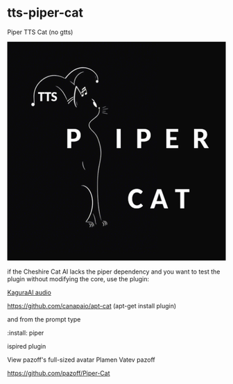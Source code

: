 # tts-piper-cat
Piper TTS Cat (no gtts)

![tts-piper-cat](./tts-piper-cat.png)

if the Cheshire Cat AI lacks the piper dependency and you want to test the plugin without modifying the core, use the plugin:

[KaguraAI audio](./KaguraAI-TTS-piper-cat.wav)

https://github.com/canapaio/apt-cat (apt-get install plugin)

and from the prompt type

:install: piper


ispired plugin

View pazoff's full-sized avatar
Plamen Vatev pazoff

https://github.com/pazoff/Piper-Cat
